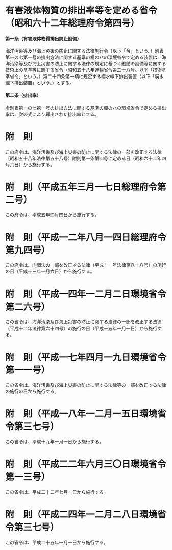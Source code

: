 # 有害液体物質の排出率等を定める省令（昭和六十二年総理府令第四号）
#### 第一条（有害液体物質排出防止設備）
海洋汚染等及び海上災害の防止に関する法律施行令（以下「令」という。）別表第一の七第一号の排出方法に関する基準の欄のハの環境省令で定める装置は、海洋汚染等及び海上災害の防止に関する法律の規定に基づく船舶の設備等に関する技術上の基準等に関する省令（昭和五十八年運輸省令第三十八号。以下「技術基準省令」という。）第二十四条第一項に規定する喫水線下排出装置（以下「喫水線下排出装置」という。）とする。
#### 第二条（排出率）
令別表第一の七第一号の排出方法に関する基準の欄のハの環境省令で定める排出率は、次の式により算出された排出率とする。
# 附　則
この府令は、海洋汚染及び海上災害の防止に関する法律の一部を改正する法律（昭和五十八年法律第五十八号）附則第一条第四号に定める日（昭和六十二年四月六日）から施行する。
# 附　則（平成五年三月一七日総理府令第二号）
この府令は、平成五年四月四日から施行する。
# 附　則（平成一二年八月一四日総理府令第九四号）
この府令は、内閣法の一部を改正する法律（平成十一年法律第八十八号）の施行の日（平成十三年一月六日）から施行する。
# 附　則（平成一四年一二月二日環境省令第二六号）
この省令は、海洋汚染及び海上災害の防止に関する法律の一部を改正する法律（平成十二年法律第六十四号）の施行の日（平成十五年一月一日）から施行する。
# 附　則（平成一七年四月一九日環境省令第一一号）
この省令は、海洋汚染及び海上災害の防止に関する法律等の一部を改正する法律の施行の日から施行する。
# 附　則（平成一八年一二月一五日環境省令第三七号）
この省令は、平成十九年一月一日から施行する。
# 附　則（平成二二年六月三〇日環境省令第一三号）
この省令は、平成二十二年七月一日から施行する。
# 附　則（平成二四年一二月二八日環境省令第三七号）
この省令は、平成二十五年一月一日から施行する。
